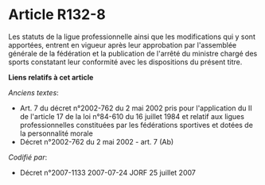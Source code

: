 # Article R132-8

Les statuts de la ligue professionnelle ainsi que les modifications qui y sont apportées, entrent en vigueur après leur
approbation par l'assemblée générale de la fédération et la publication de l'arrêté du ministre chargé des sports constatant
leur conformité avec les dispositions du présent titre.

**Liens relatifs à cet article**

_Anciens textes_:

  - Art. 7 du décret n°2002-762 du 2 mai 2002 pris pour l'application du II de l'article 17 de la loi n°84-610 du 16 juillet 1984 et relatif aux ligues professionnelles constituées par les fédérations sportives et dotées de la personnalité morale
  - Décret n°2002-762 du 2 mai 2002 - art. 7 (Ab)

_Codifié par_:

  - Décret n°2007-1133 2007-07-24 JORF 25 juillet 2007
